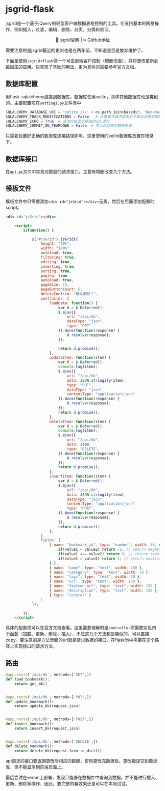 # jsgrid-flask

jsgrid是一个基于jQuery的轻型客户端数据表格控制的工具。它支持基本的网格操作，例如插入，过滤，编辑，删除，分页，分类和验证。

<p align="center">
  💟 <a href="http://js-grid.com/">jsgrid官网</a> | 🔯 <a href="https://github.com/tabalinas/jsgrid">GitHub地址</a>
<br>
</p>



需要注意的是jsgrid最近的更新也是在两年前，不知道是否是放弃维护了。

下面是使用`jsgrid+flask`做一个可由前端客户控制（增删改查），并将更改更新到数据库的应用。只实现了基础的用法，更为具体的需要参考官方文档。



## 数据库配置

用flask-sqlalchemy连接到数据库，数据库使用sqlite，具体其他数据库也是类似的。主要配置项在`settings.py`文件当中

```python
SQLALCHEMY_DATABASE_URI = 'sqlite:///' + os.path.join(basedir, 'Bookmark.db')
SQLALCHEMY_TRACK_MODIFICATIONS = False   # 设置每次请求结束后不要自动提交数据库中的改动
SQLALCHEMY_ECHO = True  # 查询时会显示原始的SQL语句
SQLALCHEMY_COMMIT_ON_TEARDOWN = False  # 禁止自动提交数据处理
```

只需要设置好正确的数据库连接路径即可。这里使用的sqlite数据库放置在根录下。

## 数据库接口

在`api.py`文件中实现对数据的请求接口，主要有增删改查几个方法。



## 模板文件

模板文件中只需要添加`<div id="jsGrid"></div>`元素，然后在后面添加配置的script。

```html
<div id="jsGrid"></div>

    <script>
        $(function() {

            $("#jsGrid").jsGrid({
                height: "70%",
                width: "100%",
                autoload: true,
                filtering: true,
                editing: true,
                inserting: true,
                sorting: true,
                paging: true,
                autoload: true,
                pageSize: 15,
                pageButtonCount: 5,
                deleteConfirm: "确认删除？",
                controller: {
                    loadData: function() {
                        var d = $.Deferred();
                        $.ajax({
                            url: "/api/db",
                            dataType: "json",
                            type: "GET"
                        }).done(function(response) {
                            d.resolve(response);
                        });

                        return d.promise();
                    },
                    updateItem: function(item) {
                        var d = $.Deferred();
                        console.log(item);
                        $.ajax({
                            url: "/api/db",
                            data: JSON.stringify(item),
                            type: "PUT",
                            dataType: "json",
                            contentType: "application/json",
                        }).done(function(response) {
                            d.resolve(response);
                        });
                        return d.promise();
                    },
                    deleteItem: function(item) {
                        var d = $.Deferred();
                        console.log(item);
                        $.ajax({
                            url: "/api/db",
                            data: item,
                            type: "DELETE",
                        }).done(function(response) {
                            d.resolve(response);
                        });
                        return d.promise();
                    },
                    insertItem: function(item) {
                        var d = $.Deferred();
                        $.ajax({
                            url: "/api/db",
                            data: JSON.stringify(item),
                            dataType: "json",
                            contentType: "application/json",
                            type: "POST",
                        }).done(function(response) {
                            d.resolve(response);
                        });
                        return d.promise();
                    },
                },
                fields: [
                    { name: "bookmark_id", type: "number", width: 50, editing: false, inserting: false, sorter: function(value1, value2) {
                        if(value1 < value2) return -1; // return negative value when first is less than second
                        if(value1 === value2) return 0; // return zero if values are equal
                        if(value1 > value2) return 1; // return positive value when first is greater than second
                    } },
                    { name: "name", type: "text", width: 150 },
                    { name: "category", type: "text", width: 70 },
                    { name: "tags", type: "text", width: 30 },
                    { name: "url", type: "text", width: 150 },
                    { name: "favicon_url", type: "text", width: 150 },
                    { name: "description", type: "text", width: 150 },
                    { type: "control" }
                ]
            });

        });
    </script>
```

具体的配置项可以在官方文档查看。这里需要理解的是`controller`项需要实现四个函数（加载、更新、删除、插入），不过这几个方法都是类似的，可以直接copy。要注意的是方法里面的url就是请求数据的接口，在flask当中需要在这个路径上实现接口的请求方法。

## 路由

```python
@app.route('/api/db', methods=['GET',])
def load_bookmark():
    return get_bk()


@app.route('/api/db', methods=['PUT',])
def update_bookmark():
    return update_bk(request.json)


@app.route('/api/db', methods=['POST',])
def insert_bookmark():
    return insert_bk(request.json)


@app.route('/api/db', methods=['DELETE',])
def delete_bookmark():
    return delete_bk(request.form.to_dict())
```

api请求的接口要返回更改后相应的数据，否则更改完数据后，更改能提交到数据库，但不能显示到前端页面上。

最后尝试在vercel上部署，发现只能够在数据库中查询到数据，并不能进行插入、更新、删除等操作，因此，要完整的看效果还是可以在本地试试。
